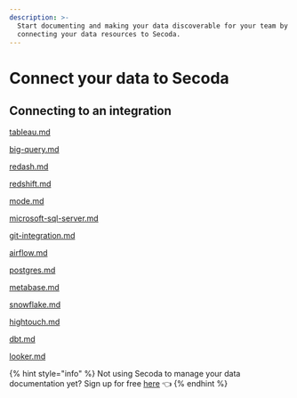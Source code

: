 ```yaml
---
description: >-
  Start documenting and making your data discoverable for your team by
  connecting your data resources to Secoda.
---
```


# Connect your data to Secoda

## Connecting to an integration

[tableau.md](../integrations/tableau.md "mention")

[big-query.md](../integrations/big-query.md "mention")

[redash.md](../integrations/redash.md "mention")

[redshift.md](../integrations/redshift.md "mention")

[mode.md](../integrations/mode.md "mention")

[microsoft-sql-server.md](../integrations/microsoft-sql-server.md "mention")

[git-integration.md](../integrations/git-integration.md "mention")

[airflow.md](../integrations/airflow.md "mention")

[postgres.md](../integrations/postgres.md "mention")

[metabase.md](../integrations/metabase.md "mention")

[snowflake.md](../integrations/snowflake.md "mention")

[hightouch.md](../integrations/hightouch.md "mention")

[dbt.md](../integrations/dbt.md "mention")

[looker.md](../integrations/looker.md "mention")

{% hint style="info" %}
Not using Secoda to manage your data documentation yet? Sign up for free [here](https://app.secoda.co/auth/realms/master/protocol/openid-connect/registrations?clie\[%E2%80%A6]openid%20email\&redirect\_uri=https://app.secoda.co\&kc\_locale=en) 👈
{% endhint %}
